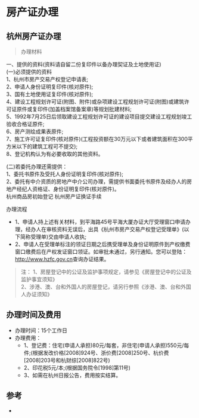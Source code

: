 # 房产证办理

## 杭州房产证办理

> 办理材料

一、提供的资料(资料请自留二份复印件以备办理契证及土地使用证)  
(一)必须提供的资料  
1、杭州市房产交易产权登记申请表;  
2、申请人身份证明复印件(核对原件);  
3、国有土地使用证复印件(核对原件);  
4、建设工程规划许可证(附图、附件)或杂项建设工程规划许可证(附图)或建筑许可证原件或复印件(加盖档案馆备案章)等规划批建材料;  
5、1992年7月25日后领取建设工程规划许可证的建设项目提交建设工程规划竣工验收合格证原件;  
6、房产测绘成果表原件;  
7、施工许可证复印件(核对原件)(工程投资额在30万元以下或者建筑面积在300平方米以下的建筑工程可不提交);  
8、登记机构认为有必要收取的其他资料。  

(二)若委托办理还需提供：  
1、委托书原件及受托人身份证明复印件(核对原件);  
2、委托有中介资质的房地产中介公司办理，需提供书面委托书原件及经办人的房地产经纪人资格证、身份证明复印件(核对原件)。  
杭州商品房初始登记
杭州房产证换证手续  

办理流程  

- 1、申请人持上述有关材料，到平海路45号平海大厦办证大厅受理窗口申请办理，经办人在审核资料无误后，出具《杭州市房产交易产权登记受理单》(以下简称受理单)交由申请人收执;
- 2、申请人在受理单标注的领证日期之后携受理单及身份证明原件到产权缴费窗口缴费后在产权发证窗口领证。如审批未通过，另行通知。您可以登陆：<http://www.hzfc.gov.cn>查询办证结果。

>注：
1、房屋登记中的公证及监护事项规定，请参见《房屋登记中的公证及监护事宜须知》  
2、涉港、澳、台和外国人的房屋登记，请另行参照《涉港、澳、台和外国人办证须知》  

## 办理时间及费用

- 办理时间：15个工作日
- 办理费用：
  - 1、登记费：住宅(申请人承担)80元/每套，非住宅(申请人承担)550元/每件;(根据发改价格[2008]924号、浙价费[2008]250号、杭价费[2008]203号和杭财综[2008]822号)
  - 2、印花税5元/本;(根据国务院令[1998]第11号)
  - 3、如需在杭州日报公告，费用按实结算。

## 参考

-
